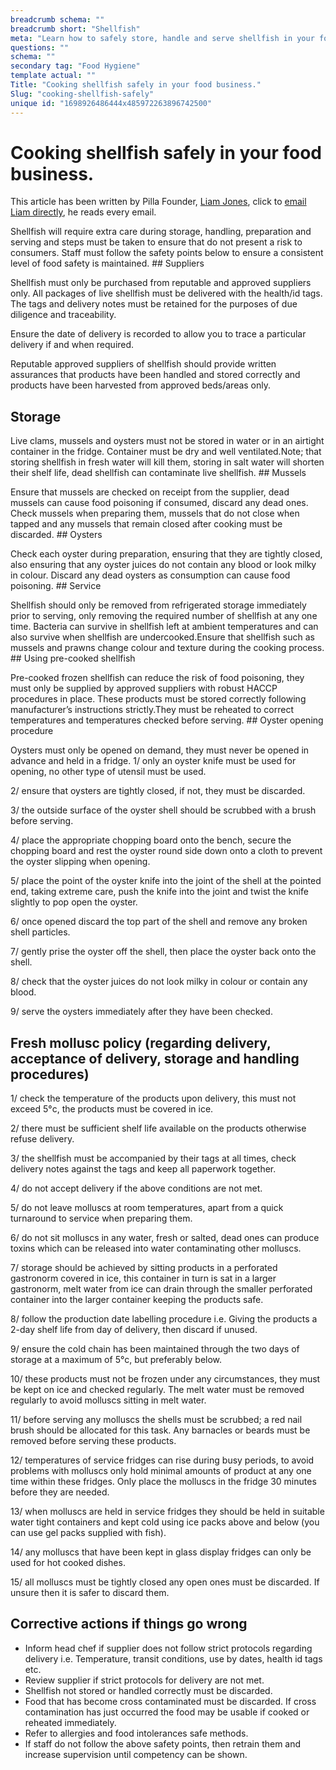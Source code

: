 ```yaml
---
breadcrumb schema: ""
breadcrumb short: "Shellfish"
meta: "Learn how to safely store, handle and serve shellfish in your food business to avoid food poisoning risks for customers."
questions: ""
schema: ""
secondary tag: "Food Hygiene"
template actual: ""
Title: "Cooking shellfish safely in your food business."
Slug: "cooking-shellfish-safely"
unique id: "1698926486444x485972263896742500"
---
```


# Cooking shellfish safely in your food business.

 This article has been written by Pilla Founder,&nbsp;[Liam Jones](https://yourpilla.com/profile/liam-jones), click to&nbsp;[email Liam directly](mailto:liam@yourpilla.com), he reads every email.

 Shellfish will require extra care during storage, handling, preparation and serving and steps must be taken to ensure that do not present a risk to consumers.
Staff must follow the safety points below to ensure a consistent level of food safety is maintained. ## Suppliers

 Shellfish must only be purchased from reputable and approved suppliers only.
All packages of live shellfish must be delivered with the health/id tags. The tags and delivery notes must be retained for the purposes of due diligence and traceability.

 Ensure the date of delivery is recorded to allow you to trace a particular delivery if and when required.

 Reputable approved suppliers of shellfish should provide written assurances that products have been handled and stored correctly and products have been harvested from approved beds/areas only.

 ## Storage

 Live clams, mussels and oysters must not be stored in water or in an airtight container in the fridge.
Container must be dry and well ventilated.Note; that storing shellfish in fresh water will kill them, storing in salt water will shorten their shelf life, dead shellfish can contaminate live shellfish. ## Mussels

 Ensure that mussels are checked on receipt from the supplier, dead mussels can cause food poisoning if consumed, discard any dead ones.
Check mussels when preparing them, mussels that do not close when tapped and any mussels that remain closed after cooking must be discarded. ## Oysters

 Check each oyster during preparation, ensuring that they are tightly closed, also ensuring that any oyster juices do not contain any blood or look milky in colour.
Discard any dead oysters as consumption can cause food poisoning. ## Service

 Shellfish should only be removed from refrigerated storage immediately prior to serving, only removing the required number of shellfish at any one time.
Bacteria can survive in shellfish left at ambient temperatures and can also survive when shellfish are undercooked.Ensure that shellfish such as mussels and prawns change colour and texture during the cooking process. ## Using pre-cooked shellfish

 Pre-cooked frozen shellfish can reduce the risk of food poisoning, they must only be supplied by approved suppliers with robust HACCP procedures in place.
These products must be stored correctly following manufacturer’s instructions strictly.They must be reheated to correct temperatures and temperatures checked before serving. ## Oyster opening procedure

 Oysters must only be opened on demand, they must never be opened in advance and held in a fridge.
 1/ only an oyster knife must be used for opening, no other type of utensil must be used.

 2/ ensure that oysters are tightly closed, if not, they must be discarded.

 3/ the outside surface of the oyster shell should be scrubbed with a brush before serving.

 4/ place the appropriate chopping board onto the bench, secure the chopping board and rest the oyster round side down onto a cloth to prevent the oyster slipping when opening.

 5/ place the point of the oyster knife into the joint of the shell at the pointed end, taking extreme care, push the knife into the joint and twist the knife slightly to pop open the oyster.

 6/ once opened discard the top part of the shell and remove any broken shell particles.

 7/ gently prise the oyster off the shell, then place the oyster back onto the shell.

 8/ check that the oyster juices do not look milky in colour or contain any blood.

 9/ serve the oysters immediately after they have been checked.

 ## Fresh mollusc policy (regarding delivery, acceptance of delivery, storage and handling procedures)

 1/ check the temperature of the products upon delivery, this must not exceed 5°c, the products must be covered in ice.

 2/ there must be sufficient shelf life available on the products otherwise refuse delivery.

 3/ the shellfish must be accompanied by their tags at all times, check delivery notes against the tags and keep all paperwork together.

 4/ do not accept delivery if the above conditions are not met.

 5/ do not leave molluscs at room temperatures, apart from a quick turnaround to service when preparing them.

 6/ do not sit molluscs in any water, fresh or salted, dead ones can produce toxins which can be released into water contaminating other molluscs.

 7/ storage should be achieved by sitting products in a perforated gastronorm covered in ice, this container in turn is sat in a larger gastronorm, melt water from ice can drain through the smaller perforated container into the larger container keeping the products safe.

 8/ follow the production date labelling procedure i.e. Giving the products a 2-day shelf life from day of delivery, then discard if unused.

 9/ ensure the cold chain has been maintained through the two days of storage at a maximum of 5°c, but preferably below.

 10/ these products must not be frozen under any circumstances, they must be kept on ice and checked regularly. The melt water must be removed regularly to avoid molluscs sitting in melt water.

 11/ before serving any molluscs the shells must be scrubbed; a red nail brush should be allocated for this task. Any barnacles or beards must be removed before serving these products.

 12/ temperatures of service fridges can rise during busy periods, to avoid problems with molluscs only hold minimal amounts of product at any one time within these fridges. Only place the molluscs in the fridge 30 minutes before they are needed.

 13/ when molluscs are held in service fridges they should be held in suitable water tight containers and kept cold using ice packs above and below (you can use gel packs supplied with fish).

 14/ any molluscs that have been kept in glass display fridges can only be used for hot cooked dishes.

 15/ all molluscs must be tightly closed any open ones must be discarded. If unsure then it is safer to discard them.

 ## Corrective actions if things go wrong

 - Inform head chef if supplier does not follow strict protocols regarding delivery i.e. Temperature, transit conditions, use by dates, health id tags etc.
- Review supplier if strict protocols for delivery are not met.
- Shellfish not stored or handled correctly must be discarded.
- Food that has become cross contaminated must be discarded. If cross contamination has just occurred the food may be usable if cooked or reheated immediately.
- Refer to allergies and food intolerances safe methods.
- If staff do not follow the above safety points, then retrain them and increase supervision until competency can be shown.